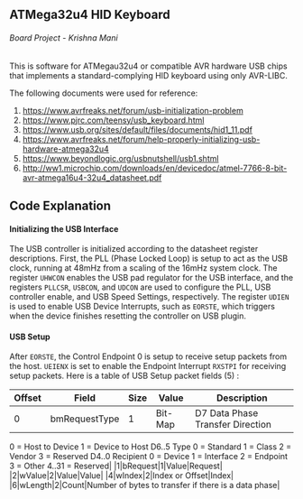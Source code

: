 ## ATMega32u4 HID Keyboard
###### Board Project - Krishna Mani
This is software for ATMegau32u4 or compatible AVR hardware USB chips that implements a standard-complying HID keyboard using only AVR-LIBC.

The following documents were used for reference:

1. https://www.avrfreaks.net/forum/usb-initialization-problem
2. https://www.pjrc.com/teensy/usb_keyboard.html
3. https://www.usb.org/sites/default/files/documents/hid1_11.pdf
4. https://www.avrfreaks.net/forum/help-properly-initializing-usb-hardware-atmega32u4
5. https://www.beyondlogic.org/usbnutshell/usb1.shtml
6. http://ww1.microchip.com/downloads/en/devicedoc/atmel-7766-8-bit-avr-atmega16u4-32u4_datasheet.pdf

## Code Explanation 
#### Initializing the USB Interface
The USB controller is initialized according to the datasheet register descriptions. First, the PLL (Phase Locked Loop) is setup to act as the USB clock, running at 48mHz
from a scaling of the 16mHz system clock. The register `UHWCON` enables the USB pad regulator for the USB interface, and the registers `PLLCSR`, `USBCON`, and `UDCON` are used
to configure the PLL, USB controller enable, and USB Speed Settings, respectively. The register `UDIEN` is used to enable USB Device Interrupts, such as `EORSTE`, which triggers
when the device finishes resetting the controller on USB plugin.
#### USB Setup
After `EORSTE`, the Control Endpoint 0 is setup to receive setup packets from the host. `UEIENX` is set to enable the Endpoint Interrupt `RXSTPI` for receiving setup packets.
Here is a table of USB Setup packet fields (5) :

|Offset|Field|Size|Value|Description|
|------|-----|----|-----|-----------|
|0|bmRequestType|1|Bit-Map|D7 Data Phase Transfer Direction
0 = Host to Device
	1 = Device to Host
D6..5 Type
	0 = Standard
	1 = Class
	2 = Vendor
	3 = Reserved
D4..0 Recipient
	0 = Device
	1 = Interface
	2 = Endpoint
	3 = Other
4..31 = Reserved|
|1|bRequest|1|Value|Request|
|2|wValue|2|Value|Value|
|4|wIndex|2|Index or Offset|Index|
|6|wLength|2|Count|Number of bytes to transfer if there is a data phase|
